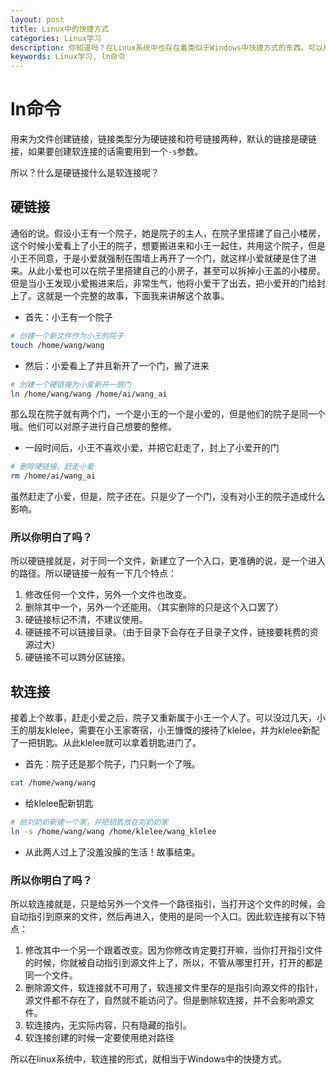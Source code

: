 ```yaml
---
layout: post
title: Linux中的快捷方式
categories: Linux学习
description: 你知道吗？在Linux系统中也存在着类似于Windows中快捷方式的东西。可以用ln命令来创建一个快捷方式。
keywords: Linux学习, ln命令
---
```






# ln命令

用来为文件创建链接，链接类型分为硬链接和符号链接两种，默认的链接是硬链接，如果要创建软连接的话需要用到一个`-s`参数。

所以？什么是硬链接什么是软连接呢？

## 硬链接

通俗的说。假设小王有一个院子，她是院子的主人，在院子里搭建了自己小楼房，这个时候小爱看上了小王的院子，想要搬进来和小王一起住，共用这个院子，但是小王不同意，于是小爱就强制在围墙上再开了一个门，就这样小爱就硬是住了进来。从此小爱也可以在院子里搭建自己的小房子，甚至可以拆掉小王盖的小楼房。但是当小王发现小爱搬进来后，非常生气，他将小爱干了出去，把小爱开的门给封上了。这就是一个完整的故事，下面我来讲解这个故事。

- 首先：小王有一个院子

```bash
# 创建一个新文件作为小王的院子
touch /home/wang/wang
```

- 然后：小爱看上了并且新开了一个门，搬了进来

```bash
# 创建一个硬链接为小爱新开一扇门
ln /home/wang/wang /home/ai/wang_ai
```

那么现在院子就有两个门，一个是小王的一个是小爱的，但是他们的院子是同一个哦。他们可以对原子进行自己想要的整修。

- 一段时间后，小王不喜欢小爱，并把它赶走了，封上了小爱开的门

```bash
# 删除硬链接，赶走小爱
rm /home/ai/wang_ai
```

虽然赶走了小爱，但是，院子还在。只是少了一个门，没有对小王的院子造成什么影响。

### 所以你明白了吗？

所以硬链接就是，对于同一个文件，新建立了一个入口，更准确的说，是一个进入的路径。所以硬链接一般有一下几个特点：

1. 修改任何一个文件，另外一个文件也改变。
2. 删除其中一个，另外一个还能用。（其实删除的只是这个入口罢了）
3. 硬链接标记不清，不建议使用。
4. 硬链接不可以链接目录。（由于目录下会存在子目录子文件，链接要耗费的资源过大）
5. 硬链接不可以跨分区链接。



## 软连接

接着上个故事，赶走小爱之后，院子又重新属于小王一个人了。可以没过几天，小王的朋友klelee，需要在小王家寄宿，小王慷慨的接待了klelee，并为klelee新配了一把钥匙。从此klelee就可以拿着钥匙进门了。

- 首先：院子还是那个院子，门只剩一个了哦。

```bash
cat /home/wang/wang
```

- 给klelee配新钥匙

```bash
# 给刘奶奶新建一个家，并把钥匙放在刘奶奶家
ln -s /home/wang/wang /home/klelee/wang_klelee
```

- 从此两人过上了没羞没臊的生活！故事结束。

### 所以你明白了吗？

所以软连接就是，只是给另外一个文件一个路径指引，当打开这个文件的时候，会自动指引到原来的文件，然后再进入，使用的是同一个入口。因此软连接有以下特点：

1. 修改其中一个另一个跟着改变。因为你修改肯定要打开嘛，当你打开指引文件的时候，你就被自动指引到源文件上了，所以，不管从哪里打开，打开的都是同一个文件。
2. 删除源文件，软连接就不可用了，软连接文件里存的是指引向源文件的指针，源文件都不存在了，自然就不能访问了。但是删除软连接，并不会影响源文件。
3. 软连接内，无实际内容，只有隐藏的指引。
4. 软连接创建的时候一定要使用绝对路径



所以在linux系统中，软连接的形式，就相当于Windows中的快捷方式。

